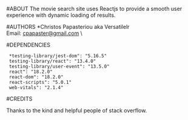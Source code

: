 #ABOUT
The movie search site uses Reactjs to provide a smooth user experience with dynamic loading of results. 

#AUTHORS
*Christos Papasteriou aka Versatilelr \
Email: cpapaster@gmail.com \

#DEPENDENCIES

     *testing-library/jest-dom": "5.16.5"
     testing-library/react": "13.4.0"
     testing-library/user-event": "13.5.0"
     react": "18.2.0"
     react-dom": "18.2.0"
     react-scripts": "5.0.1"
     web-vitals": "2.1.4"
  


#CREDITS

Thanks to the kind and helpful people of stack overflow.
